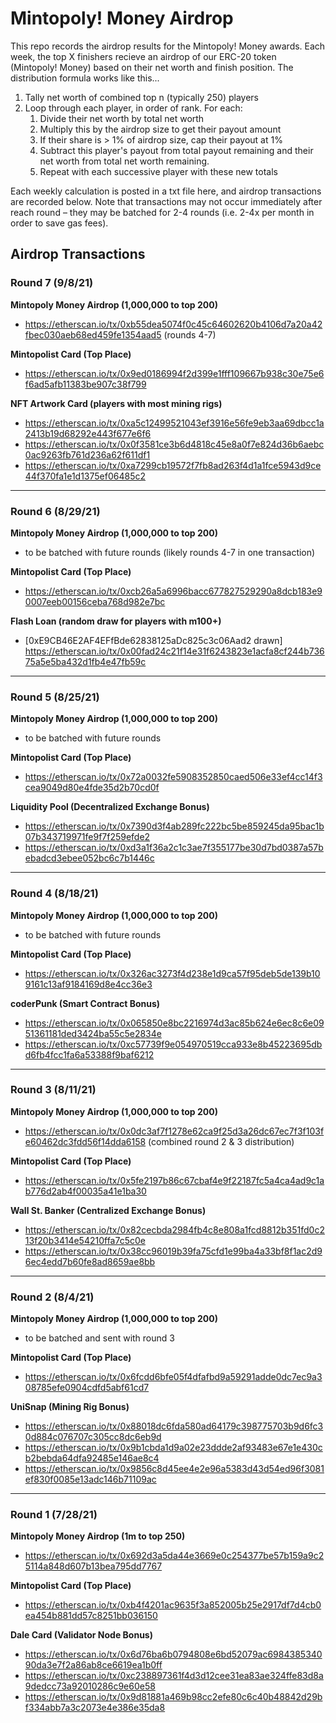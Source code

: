 # Mintopoly! Money Airdrop

This repo records the airdrop results for the Mintopoly! Money awards. Each week, the top X finishers recieve an airdrop of our ERC-20 token (Mintopoly! Money) based on their net worth and finish position. The distribution formula works like this...

1. Tally net worth of combined top n (typically 250) players
2. Loop through each player, in order of rank. For each:
	1. Divide their net worth by total net worth
	2. Multiply this by the airdrop size to get their payout amount
	3. If their share is > 1% of airdrop size, cap their payout at 1%
	4. Subtract this player's payout from total payout remaining and their net worth from total net worth remaining.
	5. Repeat with each successive player with these new totals 


Each weekly calculation is posted in a txt file here, and airdrop transactions are recorded below. Note that transactions may not occur immediately after reach round – they may be batched for 2-4 rounds (i.e. 2-4x per month in order to save gas fees).


## Airdrop Transactions

### Round 7 (9/8/21)
**Mintopoly Money Airdrop (1,000,000 to top 200)**
* https://etherscan.io/tx/0xb55dea5074f0c45c64602620b4106d7a20a42fbec030aeb68ed459fe1354aad5 (rounds 4-7)

**Mintopolist Card (Top Place)**
* https://etherscan.io/tx/0x9ed0186994f2d399e1fff109667b938c30e75e6f6ad5afb11383be907c38f799

**NFT Artwork Card (players with most mining rigs)**
* https://etherscan.io/tx/0xa5c12499521043ef3916e56fe9eb3aa69dbcc1a2413b19d68292e443f677e6f6
* https://etherscan.io/tx/0x0f3581ce3b6d4818c45e8a0f7e824d36b6aebc0ac9263fb761d236a62f611df1
* https://etherscan.io/tx/0xa7299cb19572f7fb8ad263f4d1a1fce5943d9ce44f370fa1e1d1375ef06485c2

---

### Round 6 (8/29/21)
**Mintopoly Money Airdrop (1,000,000 to top 200)**
* to be batched with future rounds (likely rounds 4-7 in one transaction)

**Mintopolist Card (Top Place)**
* https://etherscan.io/tx/0xcb26a5a6996bacc677827529290a8dcb183e90007eeb00156ceba768d982e7bc

**Flash Loan (random draw for players with m100+)**
* [0xE9CB46E2AF4EFfBde62838125aDc825c3c06Aad2 drawn] https://etherscan.io/tx/0x00fad24c21f14e31f6243823e1acfa8cf244b73675a5e5ba432d1fb4e47fb59c

---

### Round 5 (8/25/21)
**Mintopoly Money Airdrop (1,000,000 to top 200)**
* to be batched with future rounds

**Mintopolist Card (Top Place)**
* https://etherscan.io/tx/0x72a0032fe5908352850caed506e33ef4cc14f3cea9049d80e4fde35d2b70cd0f

**Liquidity Pool (Decentralized Exchange Bonus)**
* https://etherscan.io/tx/0x7390d3f4ab289fc222bc5be859245da95bac1b07b343719971fe9f7f259efde2
* https://etherscan.io/tx/0xd3a1f36a2c1c3ae7f355177be30d7bd0387a57bebadcd3ebee052bc6c7b1446c

---

### Round 4 (8/18/21)
**Mintopoly Money Airdrop (1,000,000 to top 200)**
* to be batched with future rounds

**Mintopolist Card (Top Place)**
* https://etherscan.io/tx/0x326ac3273f4d238e1d9ca57f95deb5de139b109161c13af9184169d8e4cc36e3

**coderPunk (Smart Contract Bonus)**
* https://etherscan.io/tx/0x065850e8bc2216974d3ac85b624e6ec8c6e0951361181ded3424ba55c5e2834e
* https://etherscan.io/tx/0xc57739f9e054970519cca933e8b45223695dbd6fb4fcc1fa6a53388f9baf6212

---

### Round 3 (8/11/21)
**Mintopoly Money Airdrop (1,000,000 to top 200)**
* https://etherscan.io/tx/0x0dc3af7f1278e62ca9f25d3a26dc67ec7f3f103fe60462dc3fdd56f14dda6158 (combined round 2 & 3 distribution)

**Mintopolist Card (Top Place)**
* https://etherscan.io/tx/0x5fe2197b86c67cbaf4e9f22187fc5a4ca4ad9c1ab776d2ab4f00035a41e1ba30

**Wall St. Banker (Centralized Exchange Bonus)**
* https://etherscan.io/tx/0x82cecbda2984fb4c8e808a1fcd8812b351fd0c213f20b3414e54210ffa7c5c0e
* https://etherscan.io/tx/0x38cc96019b39fa75cfd1e99ba4a33bf8f1ac2d96ec4edd7b60fe8ad8659ae8bb

---

### Round 2 (8/4/21)
**Mintopoly Money Airdrop  (1,000,000 to top 200)**
* to be batched and sent with round 3

**Mintopolist Card (Top Place)**
* https://etherscan.io/tx/0x6fcdd6bfe05f4dfafbd9a59291adde0dc7ec9a308785efe0904cdfd5abf61cd7

**UniSnap (Mining Rig Bonus)**
* https://etherscan.io/tx/0x88018dc6fda580ad64179c398775703b9d6fc30d884c076707c305cc8dc6eb9d
* https://etherscan.io/tx/0x9b1cbda1d9a02e23ddde2af93483e67e1e430cb2bebda64dfa92485e146ae8c4
* https://etherscan.io/tx/0x9856c8d45ee4e2e96a5383d43d54ed96f3081ef830f0085e13adc146b71109ac

---

### Round 1 (7/28/21)
**Mintopoly Money Airdrop  (1m to top 250)**
* https://etherscan.io/tx/0x692d3a5da44e3669e0c254377be57b159a9c25114a848d607b13bea795dd7767

**Mintopolist Card (Top Place)**
* https://etherscan.io/tx/0xb4f4201ac9635f3a852005b25e2917df7d4cb0ea454b881dd57c8251bb036150

**Dale Card (Validator Node Bonus)**
* https://etherscan.io/tx/0x6d76ba6b0794808e6bd52079ac698438534090da3e7f2a86ab8ce6619ea1b0ff
* https://etherscan.io/tx/0xc238897361f4d3d12cee31ea83ae324ffe83d8a9dedcc73a92010286c9e60e58
* https://etherscan.io/tx/0x9d81881a469b98cc2efe80c6c40b48842d29bf334abb7a3c2073e4e386e35da8
